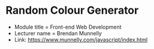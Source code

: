 # Random Colour Generator

- Module title = Front-end Web Development
- Lecturer name = Brendan Munnelly
- Link: https://www.munnelly.com/javascript/index.html
